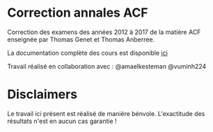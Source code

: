 # Correction annales ACF

Correction des examens des années 2012 à 2017 de la matière ACF enseignée par
Thomas Genet et Thomas Anberree. 

La documentation complète des cours est disponible [ici](https://people.irisa.fr/Thomas.Genet/ACF/)

Travail réalisé en collaboration avec :
@amaelkesteman
@vuminh224

# Disclaimers

Le travail ici présent est réalisé de manière bénvole. L'exactitude des résultats n'est en aucun cas garantie !